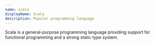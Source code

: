 ```yaml
---
name: scala
displayName: Scala
description: Popular programming language
---
```


Scala is a general-purpose programming language providing support for functional programming and a strong static type system.
